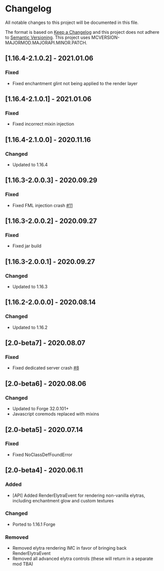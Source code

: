 # Changelog
All notable changes to this project will be documented in this file.

The format is based on [Keep a Changelog](http://keepachangelog.com/en/1.0.0/) and this project does not adhere to [Semantic Versioning](http://semver.org/spec/v2.0.0.html).
This project uses MCVERSION-MAJORMOD.MAJORAPI.MINOR.PATCH.

## [1.16.4-2.1.0.2] - 2021.01.06
### Fixed
- Fixed enchantment glint not being applied to the render layer

## [1.16.4-2.1.0.1] - 2021.01.06
### Fixed
- Fixed incorrect mixin injection

## [1.16.4-2.1.0.0] - 2020.11.16
### Changed
- Updated to 1.16.4

## [1.16.3-2.0.0.3] - 2020.09.29
### Fixed
- Fixed FML injection crash [#11](https://github.com/TheIllusiveC4/Caelus/issues/11)

## [1.16.3-2.0.0.2] - 2020.09.27
### Fixed
- Fixed jar build

## [1.16.3-2.0.0.1] - 2020.09.27
### Changed
- Updated to 1.16.3

## [1.16.2-2.0.0.0] - 2020.08.14
### Changed
- Updated to 1.16.2

## [2.0-beta7] - 2020.08.07
### Fixed
- Fixed dedicated server crash [#8](https://github.com/TheIllusiveC4/Caelus/issues/8)

## [2.0-beta6] - 2020.08.06
### Changed
- Updated to Forge 32.0.101+
- Javascript coremods replaced with mixins

## [2.0-beta5] - 2020.07.14
### Fixed
- Fixed NoClassDefFoundError

## [2.0-beta4] - 2020.06.11
### Added
- [API] Added RenderElytraEvent for rendering non-vanilla elytras, including enchantment glow and custom textures
### Changed
- Ported to 1.16.1 Forge
### Removed
- Removed elytra rendering IMC in favor of bringing back RenderElytraEvent
- Removed all advanced elytra controls (these will return in a separate mod TBA)